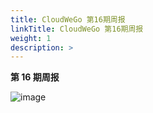 ```yaml
---
title: CloudWeGo 第16期周报
linkTitle: CloudWeGo 第16期周报
weight: 1
description: >
---
```


**第 16 期周报**

![image](/img/community/weekly_report/CloudWeGo_16th_weekly_report.png)

